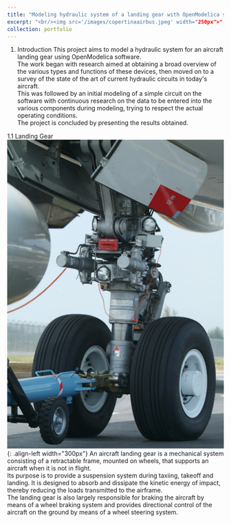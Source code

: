 ```yaml
---
title: "Modeling hydraulic system of a landing gear with OpenModelica software"
excerpt: "<br/><img src='/images/copertinaairbus.jpeg' width="250px">"
collection: portfolio
---
```


1. Introduction 
This project aims to model a hydraulic system for an aircraft landing gear using OpenModelica software.  
The work began with research aimed at obtaining a broad overview of the various types and functions of these devices, then moved on to a survey of the state of the art of current hydraulic circuits in today's aircraft.  
This was followed by an initial modeling of a simple circuit on the software with continuous research on the data to be entered into the various components during modeling, trying to respect the actual operating conditions.  
The project is concluded by presenting the results obtained.

1.1 Landing Gear  
![Landing gear](/images/Landinggear.png){: .align-left width="300px"}
An aircraft landing gear is a mechanical system consisting of a retractable frame, mounted on wheels, that supports an aircraft when it is not in flight.  
Its purpose is to provide a suspension system during taxiing, takeoff and landing. It is designed to absorb and dissipate the kinetic energy of impact, thereby reducing the loads transmitted to the airframe.  
The landing gear is also largely responsible for braking the aircraft by means of a wheel braking system and provides directional control of the aircraft on the ground by means of a wheel steering system.
